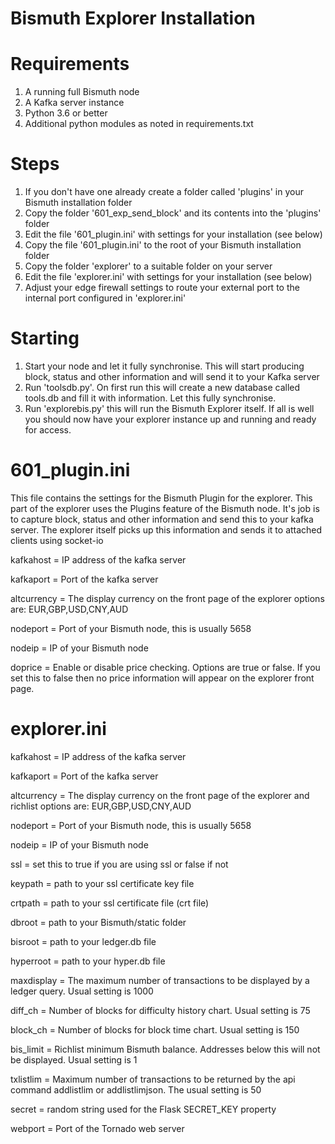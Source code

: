 # Bismuth Explorer Installation

Requirements
============

1. A running full Bismuth node
2. A Kafka server instance
3. Python 3.6 or better
4. Additional python modules as noted in requirements.txt

Steps
=====

1. If you don't have one already create a folder called 'plugins' in your Bismuth installation folder
2. Copy the folder '601_exp_send_block' and its contents into the 'plugins' folder
3. Edit the file '601_plugin.ini' with settings for your installation (see below)
4. Copy the file '601_plugin.ini' to the root of your Bismuth installation folder
5. Copy the folder 'explorer' to a suitable folder on your server
6. Edit the file 'explorer.ini' with settings for your installation (see below)
7. Adjust your edge firewall settings to route your external port to the internal port configured in 'explorer.ini'

Starting
========

1. Start your node and let it fully synchronise. This will start producing block, status and other information and will send it to your Kafka server
2. Run 'toolsdb.py'. On first run this will create a new database called tools.db and fill it with information. Let this fully synchronise.
3. Run 'explorebis.py' this will run the Bismuth Explorer itself. If all is well you should now have your explorer instance up and running and ready for access.

601_plugin.ini
==============

This file contains the settings for the Bismuth Plugin for the explorer. This part of the explorer uses the Plugins feature of the Bismuth node.
It's job is to capture block, status and other information and send this to your kafka server.
The explorer itself picks up this information and sends it to attached clients using socket-io

kafkahost = IP address of the kafka server

kafkaport = Port of the kafka server

altcurrency = The display currency on the front page of the explorer options are: EUR,GBP,USD,CNY,AUD

nodeport = Port of your Bismuth node, this is usually 5658

nodeip = IP of your Bismuth node

doprice = Enable or disable price checking. Options are true or false. If you set this to false then no price information will appear on the explorer front page.

explorer.ini
============

kafkahost = IP address of the kafka server

kafkaport = Port of the kafka server

altcurrency = The display currency on the front page of the explorer and richlist options are: EUR,GBP,USD,CNY,AUD

nodeport = Port of your Bismuth node, this is usually 5658

nodeip = IP of your Bismuth node

ssl = set this to true if you are using ssl or false if not

keypath = path to your ssl certificate key file

crtpath = path to your ssl certificate file (crt file)

dbroot = path to your Bismuth/static folder

bisroot = path to your ledger.db file

hyperroot = path to your hyper.db file

maxdisplay = The maximum number of transactions to be displayed by a ledger query. Usual setting is 1000

diff_ch = Number of blocks for difficulty history chart. Usual setting is 75

block_ch = Number of blocks for block time chart. Usual setting is 150

bis_limit = Richlist minimum Bismuth balance. Addresses below this will not be displayed. Usual setting is 1

txlistlim = Maximum number of transactions to be returned by the api command addlistlim or addlistlimjson. The usual setting is 50

secret = random string used for the Flask SECRET_KEY property

webport = Port of the Tornado web server
